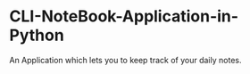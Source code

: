 # CLI-NoteBook-Application-in-Python
An Application which lets you to keep track of your daily notes.
